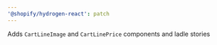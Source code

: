 ```yaml
---
'@shopify/hydrogen-react': patch
---
```


Adds `CartLineImage` and `CartLinePrice` components and ladle stories
